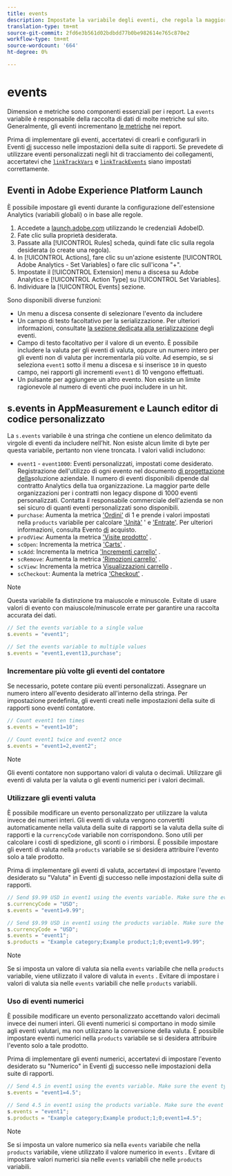 ```yaml
---
title: events
description: Impostate la variabile degli eventi, che regola la maggior parte delle metriche sul sito.
translation-type: tm+mt
source-git-commit: 2fd6e3b561d02bdbdd77b0be982614e765c870e2
workflow-type: tm+mt
source-wordcount: '664'
ht-degree: 0%

---
```



# events

Dimension e metriche sono componenti essenziali per i report. La `events` variabile è responsabile della raccolta di dati di molte metriche sul sito. Generalmente, gli eventi incrementano [le metriche](/help/components/metrics/overview.md) nei report.

Prima di implementare gli eventi, accertatevi di crearli e configurarli in Eventi [di](/help/admin/admin/c-success-events/success-event.md) successo nelle impostazioni della suite di rapporti. Se prevedete di utilizzare eventi personalizzati negli hit di tracciamento dei collegamenti, accertatevi che [`linkTrackVars`](../../config-vars/linktrackvars.md) e [`linkTrackEvents`](../../config-vars/linktrackevents.md) siano impostati correttamente.

## Eventi in  Adobe Experience Platform Launch

È possibile impostare gli eventi durante la configurazione dell&#39;estensione Analytics  (variabili globali) o in base alle regole.

1. Accedete a [launch.adobe.com](https://launch.adobe.com) utilizzando le credenziali AdobeID.
2. Fate clic sulla proprietà desiderata.
3. Passate alla [!UICONTROL Rules] scheda, quindi fate clic sulla regola desiderata (o create una regola).
4. In [!UICONTROL Actions], fare clic su un&#39;azione esistente [!UICONTROL Adobe Analytics - Set Variables] o fare clic sull&#39;icona &quot;+&quot;.
5. Impostate il [!UICONTROL Extension] menu a discesa su  Adobe Analytics e [!UICONTROL Action Type] su [!UICONTROL Set Variables].
6. Individuare la [!UICONTROL Events] sezione.

Sono disponibili diverse funzioni:

* Un menu a discesa consente di selezionare l&#39;evento da includere
* Un campo di testo facoltativo per la serializzazione. Per ulteriori informazioni, consultate [la sezione dedicata alla serializzazione](event-serialization.md) degli eventi.
* Campo di testo facoltativo per il valore di un evento. È possibile includere la valuta per gli eventi di valuta, oppure un numero intero per gli eventi non di valuta per incrementarla più volte. Ad esempio, se si seleziona `event1` sotto il menu a discesa e si inserisce `10` in questo campo, nei rapporti gli incrementi `event1` di 10 vengono effettuati.
* Un pulsante per aggiungere un altro evento. Non esiste un limite ragionevole al numero di eventi che puoi includere in un hit.

## s.events in AppMeasurement e Launch editor di codice personalizzato

La `s.events` variabile è una stringa che contiene un elenco delimitato da virgole di eventi da includere nell’hit. Non esiste alcun limite di byte per questa variabile, pertanto non viene troncata. I valori validi includono:

* `event1` - `event1000`: Eventi personalizzati, impostati come desiderato. Registrazione dell&#39;utilizzo di ogni evento nel documento [di progettazione della](../../../prepare/solution-design.md)soluzione aziendale. Il numero di eventi disponibili dipende dal contratto Analytics  della tua organizzazione. La maggior parte delle organizzazioni per i contratti non legacy dispone di 1000 eventi personalizzati. Contatta il responsabile commerciale dell&#39;azienda se non sei sicuro di quanti eventi personalizzati sono disponibili.
* `purchase`: Aumenta la metrica [&#39;Ordini&#39;](/help/components/metrics/orders.md) di 1 e prende i valori impostati nella `products` variabile per calcolare [&#39;Unità&#39;](/help/components/metrics/units.md) &#39; e [&#39;Entrate&#39;](/help/components/metrics/revenue.md). Per ulteriori informazioni, consulta Evento [di](event-purchase.md) acquisto.
* `prodView`: Aumenta la metrica [&#39;Visite prodotto&#39;](/help/components/metrics/product-views.md) .
* `scOpen`: Incrementa la metrica [&#39;Carts&#39;](/help/components/metrics/carts.md) .
* `scAdd`: Incrementa la metrica [&#39;Incrementi carrello&#39;](/help/components/metrics/cart-additions.md) .
* `scRemove`: Aumenta la metrica [&#39;Rimozioni carrello&#39;](/help/components/metrics/cart-removals.md) .
* `scView`: Incrementa la metrica [Visualizzazioni carrello](/help/components/metrics/cart-views.md) .
* `scCheckout`: Aumenta la metrica [&#39;Checkout&#39;](/help/components/metrics/checkouts.md) .

>[!NOTE]
>
>Questa variabile fa distinzione tra maiuscole e minuscole. Evitate di usare valori di evento con maiuscole/minuscole errate per garantire una raccolta accurata dei dati.

```js
// Set the events variable to a single value
s.events = "event1";

// Set the events variable to multiple values
s.events = "event1,event13,purchase";
```

### Incrementare più volte gli eventi del contatore

Se necessario, potete contare più eventi personalizzati. Assegnare un numero intero all&#39;evento desiderato all&#39;interno della stringa. Per impostazione predefinita, gli eventi creati nelle impostazioni della suite di rapporti sono eventi contatore.

```js
// Count event1 ten times
s.events = "event1=10";

// Count event1 twice and event2 once
s.events = "event1=2,event2";
```

>[!NOTE]
>
>Gli eventi contatore non supportano valori di valuta o decimali. Utilizzare gli eventi di valuta per la valuta o gli eventi numerici per i valori decimali.

### Utilizzare gli eventi valuta

È possibile modificare un evento personalizzato per utilizzare la valuta invece dei numeri interi. Gli eventi di valuta vengono convertiti automaticamente nella valuta della suite di rapporti se la valuta della suite di rapporti e la `currencyCode` variabile non corrispondono. Sono utili per calcolare i costi di spedizione, gli sconti o i rimborsi. È possibile impostare gli eventi di valuta nella `products` variabile se si desidera attribuire l&#39;evento solo a tale prodotto.

Prima di implementare gli eventi di valuta, accertatevi di impostare l&#39;evento desiderato su &quot;Valuta&quot; in Eventi [di](/help/admin/admin/c-success-events/success-event.md) successo nelle impostazioni della suite di rapporti.

```js
// Send $9.99 USD in event1 using the events variable. Make sure the event type for event1 is Currency in Report suite settings
s.currencyCode = "USD";
s.events = "event1=9.99";

// Send $9.99 USD in event1 using the products variable. Make sure the event type for event1 is Currency in Report suite settings
s.currencyCode = "USD";
s.events = "event1";
s.products = "Example category;Example product;1;0;event1=9.99";
```

>[!NOTE]
>
>Se si imposta un valore di valuta sia nella `events` variabile che nella `products` variabile, viene utilizzato il valore di valuta in `events` . Evitare di impostare i valori di valuta sia nelle `events` variabili che nelle `products` variabili.

### Uso di eventi numerici

È possibile modificare un evento personalizzato accettando valori decimali invece dei numeri interi. Gli eventi numerici si comportano in modo simile agli eventi valutari, ma non utilizzano la conversione della valuta. È possibile impostare eventi numerici nella `products` variabile se si desidera attribuire l&#39;evento solo a tale prodotto.

Prima di implementare gli eventi numerici, accertatevi di impostare l&#39;evento desiderato su &quot;Numerico&quot; in Eventi [di](/help/admin/admin/c-success-events/success-event.md) successo nelle impostazioni della suite di rapporti.

```js
// Send 4.5 in event1 using the events variable. Make sure the event type for event1 is Numeric in Report suite settings
s.events = "event1=4.5";

// Send 4.5 in event1 using the products variable. Make sure the event type for event1 is Numeric in Report suite settings
s.events = "event1";
s.products = "Example category;Example product;1;0;event1=4.5";
```

>[!NOTE]
>
>Se si imposta un valore numerico sia nella `events` variabile che nella `products` variabile, viene utilizzato il valore numerico in `events` . Evitare di impostare valori numerici sia nelle `events` variabili che nelle `products` variabili.
